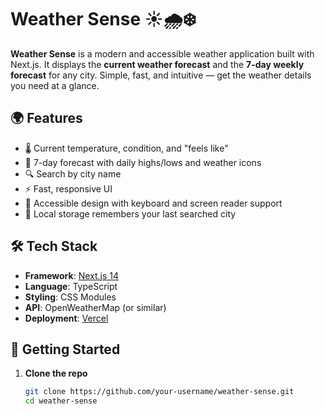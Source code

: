 # Weather Sense ☀️🌧️❄️

**Weather Sense** is a modern and accessible weather application built with Next.js. It displays the **current weather forecast** and the **7-day weekly forecast** for any city. Simple, fast, and intuitive — get the weather details you need at a glance.

## 🌍 Features

- 🌡️ Current temperature, condition, and "feels like"
- 📅 7-day forecast with daily highs/lows and weather icons
- 🔍 Search by city name
- ⚡ Fast, responsive UI
- 🦮 Accessible design with keyboard and screen reader support
- 💾 Local storage remembers your last searched city

## 🛠️ Tech Stack

- **Framework**: [Next.js 14](https://nextjs.org/)
- **Language**: TypeScript
- **Styling**: CSS Modules
- **API**: OpenWeatherMap (or similar)
- **Deployment**: [Vercel](https://vercel.com/)

## 🚀 Getting Started

1. **Clone the repo**

   ```bash
   git clone https://github.com/your-username/weather-sense.git
   cd weather-sense
